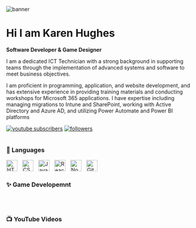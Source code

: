 <!--Banner-->

![banner](https://github.com/user-attachments/assets/5eb38c07-3f6f-4842-a789-b1e5ce67c872)


# Hi I am Karen Hughes

**Software Developer & Game Designer**

I am a dedicated ICT Technician with a strong background in supporting teams through the implementation of advanced systems and software to meet business objectives.

I am proficient in programming, application, and website development, and has extensive experience in providing training materials and conducting workshops for Microsoft 365 applications. 
I have expertise including managing migrations to Intune and SharePoint, working with Active Directory and Azure AD, and utilizing Power Automate and Power BI platforms


<p align="left">
      <a href="https://www.youtube.com/@karenlouise75?sub_confirmation=1">
                <img alt="youtube subscribers" title="Subscribe to my YouTube channel" src="https://custom-icon-badges.demolab.com/badge/-Subscribe-red?style=for-the-badge&logo=video&logoColor=white)](https://www.youtube.com/channel/UCipSxT7a3rn81vGLw9lqRkg?sub_confirmation=1 "Subscribe to my YouTube channel"/></a> 
              <a href="https://github.com/hughekar?tab=repositories">
               <img alt="followers" title="Follow me on Github" src="https://custom-icon-badges.demolab.com/badge/-My%20Repos-blue?style=for-the-badge&logoColor=white&logo=repo"/></a>
   </p>

#


###  🧰 Languages 

<img align="left" alt="HTML" width="30px" style="padding-right:10px;" src="https://cdn.jsdelivr.net/gh/devicons/devicon/icons/html5/html5-plain.svg" />
<img align="left" alt="CSS" width="30px" style="padding-right:10px;" src="https://cdn.jsdelivr.net/gh/devicons/devicon/icons/css3/css3-plain.svg" />
<img align="left" alt="JavaScript" width="30px" style="padding-right:10px;" src="https://cdn.jsdelivr.net/gh/devicons/devicon/icons/javascript/javascript-plain.svg" />
<img align="left" alt="React" width="30px" style="padding-right:10px;" src="https://cdn.jsdelivr.net/gh/devicons/devicon/icons/react/react-original.svg" />
<img align="left" alt="NodeJS" width="30px" style="padding-right:10px;" src="https://cdn.jsdelivr.net/gh/devicons/devicon/icons/nodejs/nodejs-original.svg" />
<img align="left" alt="GitHub" width="30px" style="padding-right:10px;" src="https://cdn.jsdelivr.net/gh/devicons/devicon/icons/github/github-original.svg" />


<br />

#


### ✨ Game Developemnt

<br />

#

### 📺 YouTube Videos
<br />


